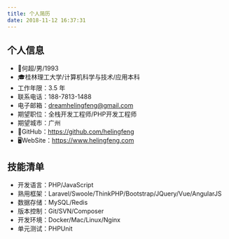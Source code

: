 ```yaml
---
title: 个人简历
date: 2018-11-12 16:37:31
---
```


## 个人信息

- 👨何超/男/1993
- 🎓桂林理工大学/计算机科学与技术/应用本科
- 工作年限：3.5 年
- 联系电话：188-7813-1488
- 电子邮箱：dreamhelingfeng@gmail.com
- 期望职位：全栈开发工程师/PHP开发工程师
- 期望城市：广州
- 🚀GitHub：https://github.com/helingfeng
- 🖥WebSite：https://www.helingfeng.com 

## 技能清单

- 开发语言：PHP/JavaScript
- 熟用框架：Laravel/Swoole/ThinkPHP/Bootstrap/JQuery/Vue/AngularJS
- 数据存储：MySQL/Redis
- 版本控制：Git/SVN/Composer
- 开发环境：Docker/Mac/Linux/Nginx
- 单元测试：PHPUnit
